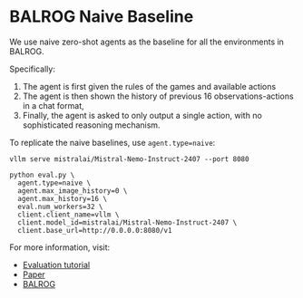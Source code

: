 # BALROG Naive Baseline
We use naive zero-shot agents as the baseline for all the environments in BALROG.

Specifically:

1. The agent is first given the rules of the games and available actions
2. The agent is then shown the history of previous 16 observations-actions in a chat format, 
3. Finally, the agent is asked to only output a single action, with no sophisticated reasoning mechanism. 

To replicate the naive baselines, use `agent.type=naive`:

```
vllm serve mistralai/Mistral-Nemo-Instruct-2407 --port 8080

python eval.py \
  agent.type=naive \
  agent.max_image_history=0 \
  agent.max_history=16 \
  eval.num_workers=32 \
  client.client_name=vllm \
  client.model_id=mistralai/Mistral-Nemo-Instruct-2407 \
  client.base_url=http://0.0.0.0:8080/v1
```

For more information, visit:

- [Evaluation tutorial](https://github.com/balrog-ai/BALROG/blob/main/assets/evaluation.md)
- [Paper](https://arxiv.org/abs/2411.13543)
- [BALROG](https://balrogai.com)

